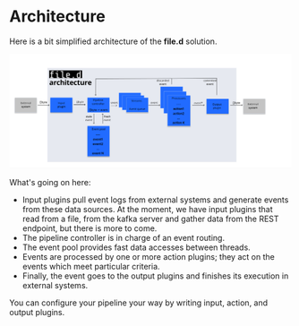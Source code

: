 # Architecture 

Here is a bit simplified architecture of the **file.d** solution. 

![file.d](../static/file.d_arch.png)

What's going on here:

- Input plugins pull event logs from external systems and generate events from these data sources. At the moment, we have input plugins that read from a file, from the kafka server and gather data from the REST endpoint, but there is more to come. 
- The pipeline controller is in charge of an event routing.
- The event pool provides fast data accesses between threads. 
- Events are processed by one or more action plugins; they act on the events which meet particular criteria.
- Finally, the event goes to the output plugins and finishes its execution in external systems.  

You can configure your pipeline your way by writing input, action, and output plugins. 
